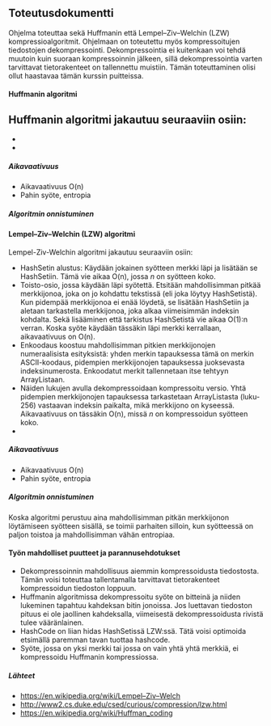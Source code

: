 ## Toteutusdokumentti

Ohjelma toteuttaa sekä Huffmanin että Lempel–Ziv–Welchin (LZW) kompressioalgoritmit. Ohjelmaan on toteutettu myös kompressoitujen tiedostojen dekompressointi. Dekompressointia ei kuitenkaan voi tehdä muutoin kuin suoraan kompressoinnin jälkeen, sillä dekompressointia varten tarvittavat tietorakenteet on tallennettu muistiin. Tämän toteuttaminen olisi ollut haastavaa tämän kurssin puitteissa.

#### Huffmanin algoritmi
Huffmanin algoritmi jakautuu seuraaviin osiin:
- 
- 
- 

##### Aikavaativuus
- Aikavaativuus O(n)
- Pahin syöte, entropia

##### Algoritmin onnistuminen

#### Lempel–Ziv–Welchin (LZW) algoritmi
Lempel-Ziv-Welchin algoritmi jakautuu seuraaviin osiin:
- HashSetin alustus: Käydään jokainen syötteen merkki läpi ja lisätään se HashSetiin. Tämä vie aikaa O(n), jossa _n_ on syötteen koko.
- Toisto-osio, jossa käydään läpi syötettä. Etsitään mahdollisimman pitkää merkkijonoa, joka on jo kohdattu tekstissä (eli joka löytyy HashSetistä). Kun pidempää merkkijonoa ei enää löydetä, se lisätään HashSetiin ja aletaan tarkastella merkkijonoa, joka alkaa viimeisimmän indeksin kohdalta. Sekä lisääminen että tarkistus HashSetistä vie aikaa O(1):n verran. Koska syöte käydään tässäkin läpi merkki kerrallaan, aikavaativuus on O(n).
- Enkoodaus koostuu mahdollisimman pitkien merkkijonojen numeraalisista esityksistä: yhden merkin tapauksessa tämä on merkin ASCII-koodaus, pidempien merkkijonojen tapauksessa juoksevasta indeksinumerosta. Enkoodatut merkit tallennetaan itse tehtyyn ArrayListaan.
- Näiden lukujen avulla dekompressoidaan kompressoitu versio. Yhtä pidempien merkkijonojen tapauksessa tarkastetaan ArrayListasta (luku-256) vastaavan indeksin paikalta, mikä merkkijono on kyseessä. Aikavaativuus on tässäkin O(n), missä _n_ on kompressoidun syötteen koko.
- 

##### Aikavaativuus
- Aikavaativuus O(n)
- Pahin syöte, entropia

##### Algoritmin onnistuminen
Koska algoritmi perustuu aina mahdollisimman pitkän merkkijonon löytämiseen syötteen sisällä, se toimii parhaiten silloin, kun syötteessä on paljon toistoa ja mahdollisimman vähän entropiaa.


#### Työn mahdolliset puutteet ja parannusehdotukset
- Dekompressoinnin mahdollisuus aiemmin kompressoidusta tiedostosta. Tämän voisi toteuttaa tallentamalla tarvittavat tietorakenteet kompressoidun tiedoston loppuun.
- Huffmanin algoritmissa dekompressoitu syöte on bitteinä ja niiden lukeminen tapahtuu kahdeksan bitin jonoissa. Jos luettavan tiedoston pituus ei ole jaollinen kahdeksalla, viimeisestä dekompressoidusta rivistä tulee vääränlainen.
- HashCode on liian hidas HashSetissä LZW:ssä. Tätä voisi optimoida etsimällä paremman tavan tuottaa hashcode.
- Syöte, jossa on yksi merkki tai jossa on vain yhtä yhtä merkkiä, ei kompressoidu Huffmanin kompressiossa. 


##### Lähteet
- https://en.wikipedia.org/wiki/Lempel–Ziv–Welch
- http://www2.cs.duke.edu/csed/curious/compression/lzw.html
- https://en.wikipedia.org/wiki/Huffman_coding